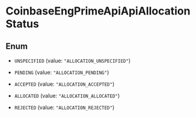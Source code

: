 
# CoinbaseEngPrimeApiApiAllocationStatus

## Enum


* `UNSPECIFIED` (value: `"ALLOCATION_UNSPECIFIED"`)

* `PENDING` (value: `"ALLOCATION_PENDING"`)

* `ACCEPTED` (value: `"ALLOCATION_ACCEPTED"`)

* `ALLOCATED` (value: `"ALLOCATION_ALLOCATED"`)

* `REJECTED` (value: `"ALLOCATION_REJECTED"`)



